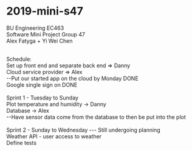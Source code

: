 # 2019-mini-s47
BU Engineering EC463<br/>
Software Mini Project Group 47<br/>
Alex Fatyga + Yi Wei Chen<br/>
<br/>

Schedule: <br/>
Set up front end and separate back end => Danny <br/>
Cloud service provider => Alex <br/>
--Put our started app on the cloud by Monday DONE <br/>
Google single sign on DONE <br/>
<br/>
Sprint 1 - Tuesday to Sunday <br/>
Plot temperature and humidity -> Danny <br/>
Database -> Alex <br/>
--Have sensor data come from the database to then be put into the plot <br/>
<br/>
Sprint 2 - Sunday to Wednesday --- Still undergoing planning<br/>
Weather API - user access to weather <br/>
Define tests
